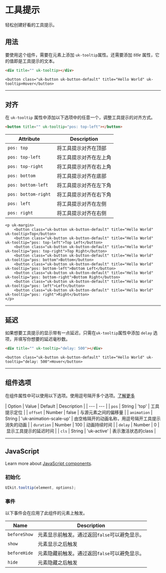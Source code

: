 # 工具提示

<p class="uk-text-lead">轻松创建好看的工具提示。</p>

## 用法

要使用这个组件，需要在元素上添加 `uk-tooltip`属性。还需要添加 _title_ 属性，它的值即是工具提示的文本。 

```html
<div title="" uk-tooltip></div>
```

```example
<button class="uk-button uk-button-default" title="Hello World" uk-tooltip>Hover</button>
```

***

## 对齐

在 `uk-tooltip` 属性中添加以下选项中的任意一个，调整工具提示的对齐方式。 

```html
<button title="" uk-tooltip="pos: top-left"></button>
```

| Attribute | Description |
| --------- | ----------- |
| `pos: top`          | 将工具提示对齐在顶部         |
| `pos: top-left`     | 将工具提示对齐在左上角 |
| `pos: top-right`    | 将工具提示对齐在右上角    |
| `pos: bottom`       | 将工具提示对齐在底部     |
| `pos: bottom-left`  | 将工具提示对齐在左下角  |
| `pos: bottom-right` | 将工具提示对齐在右下角  |
| `pos: left`         | 将工具提示对齐在左侧      |
| `pos: right`        | 将工具提示对齐在右侧     |

```example
<p uk-margin>
    <button class="uk-button uk-button-default" title="Hello World" uk-tooltip>Top</button>
    <button class="uk-button uk-button-default" title="Hello World" uk-tooltip="pos: top-left">Top Left</button>
    <button class="uk-button uk-button-default" title="Hello World" uk-tooltip="pos: top-right">Top Right</button>
    <button class="uk-button uk-button-default" title="Hello World" uk-tooltip="pos: bottom">Bottom</button>
    <button class="uk-button uk-button-default" title="Hello World" uk-tooltip="pos: bottom-left">Bottom Left</button>
    <button class="uk-button uk-button-default" title="Hello World" uk-tooltip="pos: bottom-right">Bottom Right</button>
    <button class="uk-button uk-button-default" title="Hello World" uk-tooltip="pos: left">Left</button>
    <button class="uk-button uk-button-default" title="Hello World" uk-tooltip="pos: right">Right</button>
</p>
```

***

## 延迟

如果想要工具提示的显示带有一点延迟，只需在`uk-tooltip`属性中添加 `delay` 选项，并填写你想要的延迟毫秒数。 

```html
<div title="" uk-tooltip="delay: 500"></div>
```

```example
<button class="uk-button uk-button-default" title="Hello World" uk-tooltip="delay: 500">Hover</button>
```

***

## 组件选项

在组件属性中可以使用以下选项。使用逗号隔开多个选项。[了解更多](javascript.md#component-configuration)

| Option | Value | Default | Description |
| --- | --- |
| `pos` | String | 'top' | 工具提示定位 |
| `offset` | Number | false | 与源元素之间的偏移量  |
| `animation` | String | 'uk-animation-scale-up' | 由空格隔开的动画名称，用逗号隔开工具提示消失的动画  |
| `duration` | Number | 100 | 动画持续时间 |
| `delay` | Number | 0 | 显示工具提示的延迟时间 |
| `cls` | String | 'uk-active' | 表示激活状态的class |

***

## JavaScript

Learn more about [JavaScript components](javascript.md#programmatic-use).

### 初始化

```js
UIkit.tooltip(element, options);
```

### 事件

以下事件会在应用了此组件的元素上触发。 

| Name | Description |
| --- | --- |
| `beforeShow` | 元素显示前触发。通过返回`false`可以避免显示。 |
| `show` | 元素显示之后触发  |
| `beforeHide` | 元素隐藏前触发。通过返回`false`可以避免显示。 |
| `hide` | 元素隐藏之后触发 |
